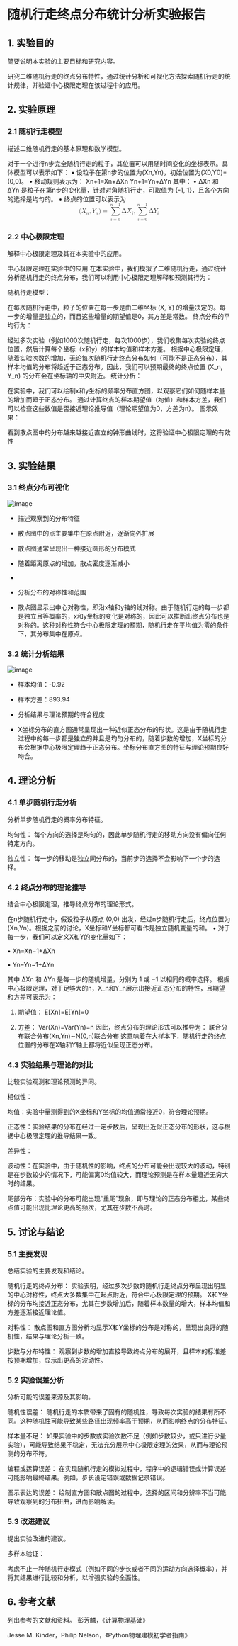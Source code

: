 # 随机行走终点分布统计分析实验报告

## 1. 实验目的
简要说明本实验的主要目标和研究内容。

研究二维随机行走的终点分布特性，通过统计分析和可视化方法探索随机行走的统计规律，并验证中心极限定理在该过程中的应用。

## 2. 实验原理
### 2.1 随机行走模型
描述二维随机行走的基本原理和数学模型。

对于一个进行n步完全随机行走的粒子，其位置可以用随时间变化的坐标表示。具体模型可以表示如下：
•	设粒子在第n步的位置为(Xn,Yn)，初始位置为(X0,Y0)=(0,0)。
•	移动规则表示为：
Xn+1=Xn+ΔXn
Yn+1=Yn+ΔYn
其中：
•	ΔXn 和 ΔYn 是粒子在第n步的变化量，针对对角随机行走，可取值为 {-1, 1}，且各个方向的选择是均匀的。
•	终点的位置可以表示为
<math xmlns="http://www.w3.org/1998/Math/MathML" display="block">
  <mo stretchy="false">(</mo>
  <msub>
    <mi>X</mi>
    <mi>n</mi>
  </msub>
  <mo>,</mo>
  <msub>
    <mi>Y</mi>
    <mi>n</mi>
  </msub>
  <mo stretchy="false">)</mo>
  <mo>=</mo>
  <munderover>
    <mo data-mjx-texclass="OP">&#x2211;</mo>
    <mrow data-mjx-texclass="ORD">
      <mi>i</mi>
      <mo>=</mo>
      <mn>0</mn>
    </mrow>
    <mrow data-mjx-texclass="ORD">
      <mi>n</mi>
      <mo>&#x2212;</mo>
      <mn>1</mn>
    </mrow>
  </munderover>
  <mi mathvariant="normal">&#x394;</mi>
  <msub>
    <mi>X</mi>
    <mi>i</mi>
  </msub>
  <mo>,</mo>
  <munderover>
    <mo data-mjx-texclass="OP">&#x2211;</mo>
    <mrow data-mjx-texclass="ORD">
      <mi>i</mi>
      <mo>=</mo>
      <mn>0</mn>
    </mrow>
    <mrow data-mjx-texclass="ORD">
      <mi>n</mi>
      <mo>&#x2212;</mo>
      <mn>1</mn>
    </mrow>
  </munderover>
  <mi mathvariant="normal">&#x394;</mi>
  <msub>
    <mi>Y</mi>
    <mi>i</mi>
  </msub>
</math>

### 2.2 中心极限定理
解释中心极限定理及其在本实验中的应用。

中心极限定理在实验中的应用
在本实验中，我们模拟了二维随机行走，通过统计分析随机行走的终点分布，我们可以利用中心极限定理解释和预测其行为：

随机行走模型：

在每次随机行走中，粒子的位置在每一步是由二维坐标 (X, Y) 的增量决定的。每一步的增量是独立的，而且这些增量的期望值是0，其方差是常数。
终点分布的平均行为：

经过多次实验（例如1000次随机行走，每次1000步），我们收集每次实验的终点位置，然后计算每个坐标（x和y）的样本均值和样本方差。
根据中心极限定理，随着实验次数的增加，无论每次随机行走终点分布如何（可能不是正态分布），其样本均值的分布将趋近于正态分布。因此，我们可以预期最终的终点位置 (X_n, Y_n) 的分布会在坐标轴的中央附近。
统计分析：

在实验中，我们可以绘制x和y坐标的频率分布直方图，以观察它们如何随样本量的增加而趋于正态分布。
通过计算终点的样本期望值（均值）和样本方差，我们可以检查这些数值是否接近理论推导值（理论期望值为0，方差为n）。
图示效果：

看到散点图中的分布越来越接近直立的钟形曲线时，这将验证中心极限定理的有效性

## 3. 实验结果
### 3.1 终点分布可视化

![image](https://github.com/user-attachments/assets/ba241fdf-3288-4dd1-a2ef-3ab0dd0850ab)

- 描述观察到的分布特征

- 散点图中的点主要集中在原点附近，逐渐向外扩展

- 散点图通常呈现出一种接近圆形的分布模式

- 随着距离原点的增加，散点密度逐渐减小
- 

- 分析分布的对称性和范围

- 散点图显示出中心对称性，即沿x轴和y轴的线对称。由于随机行走的每一步都是独立且等概率的，x和y坐标的变化是对称的，因此可以推断出终点分布也是对称的。这种对称性符合中心极限定理的预期，随机行走在平均值为零的条件下，其分布集中在原点。

### 3.2 统计分析结果

![image](https://github.com/user-attachments/assets/e5d036df-12b4-466b-9ef7-39bff5b89ac8)

- 样本均值：-0.92
- 样本方差：893.94
- 分析结果与理论预期的符合程度

- X坐标分布的直方图通常呈现出一种近似正态分布的形状。这是由于随机行走过程中的每一步都是独立的并且是均匀分布的，随着步数的增加，X坐标的分布会根据中心极限定理趋于正态分布。坐标分布直方图的特征与理论预期良好吻合。

## 4. 理论分析
### 4.1 单步随机行走分析
分析单步随机行走的概率分布特征。

均匀性：
每个方向的选择是均匀的，因此单步随机行走的移动方向没有偏向任何特定方向。

独立性：
每一步的移动是独立同分布的，当前步的选择不会影响下一个步的选择。

### 4.2 终点分布的理论推导
结合中心极限定理，推导终点分布的理论形式。

在n步随机行走中，假设粒子从原点 (0,0) 出发，经过n步随机行走后，终点位置为 (Xn,Yn)。根据之前的讨论，X坐标和Y坐标都可看作是独立随机变量的和。
•	对于每一步，我们可以定义X和Y的变化量如下：

•	Xn=Xn−1+ΔXn

•	Yn=Yn−1+ΔYn

其中 ΔXn 和 ΔYn 是每一步的随机增量，分别为 1 或 −1 以相同的概率选择。
根据中心极限定理，对于足够大的n，X_n和Y_n展示出接近正态分布的特性，且期望和方差可表示为：

1.	期望值：
E[Xn]=E[Yn]=0

2.	方差：
Var(Xn)=Var(Yn)=n
因此，终点分布的理论形式可以推导为：
联合分布联合分布(Xn,Yn)∼N(0,n)联合分布
这意味着在大样本下，随机行走的终点位置的分布在X轴和Y轴上都将近似呈现正态分布。


### 4.3 实验结果与理论的对比
比较实验观测和理论预测的异同。

相似性：

均值：实验中量测得到的X坐标和Y坐标的均值通常接近0，符合理论预期。

正态性：实验结果的分布在经过一定步数后，呈现出近似正态分布的形状，这与根据中心极限定理的推导结果一致。

差异性：

波动性：在实验中，由于随机性的影响，终点的分布可能会出现较大的波动，特别是在步数较少的情况下，可能偏离0均值较大，而理论预测是在样本量趋近无穷大时的结果。

尾部分布：实验中的分布可能出现“重尾”现象，即与理论的正态分布相比，某些终点值可能出现比理论更高的频次，尤其在步数不高时。

## 5. 讨论与结论
### 5.1 主要发现
总结实验的主要发现和结论。

随机行走的终点分布：
实验表明，经过多次步数的随机行走终点分布呈现出明显的中心对称性，终点大多数集中在起点附近，符合中心极限定理的预期。
X和Y坐标的分布均接近正态分布，尤其在步数增加后，随着样本数量的增大，样本均值和方差逐渐接近理论值。

对称性：
散点图和直方图分析均显示X和Y坐标的分布是对称的，呈现出良好的随机性，结果与理论分析一致。

步数与分布特性：
观察到步数的增加直接导致终点分布的展开，且样本的标准差按预期增加，显示出更高的波动性。

### 5.2 实验误差分析
分析可能的误差来源及其影响。

随机性误差：
随机行走的本质带来了固有的随机性，导致每次实验的结果有所不同。这种随机性可能导致某些路径出现频率高于预期，从而影响终点的分布特征。

样本量不足：
如果实验中的步数或实验次数不足（例如步数较少，或只进行少量实验），可能导致结果不稳定，无法充分展示中心极限定理的效果，从而与理论预测的分布不符。

编程或运算误差：
在实现随机行走的模拟过程中，程序中的逻辑错误或计算误差可能影响最終结果。例如，步长设定错误或数据记录错误。

图示表达的误差：
绘制直方图和散点图的过程中，选择的区间和分辨率不当可能导致观察到的分布扭曲，进而影响解读。

### 5.3 改进建议
提出实验改进的建议。

多样本验证：

考虑不止一种随机行走模式（例如不同的步长或者不同的运动方向选择概率），并将其结果进行比较和分析，以增强实验的全面性。

## 6. 参考文献
列出参考的文献和资料。
彭芳麟，《计算物理基础》

Jesse M. Kinder，Philip Nelson，《Python物理建模初学者指南》
